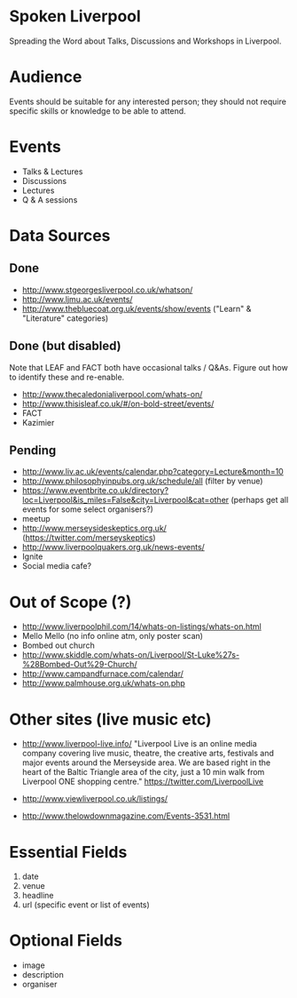 # Spoken Liverpool 

Spreading the Word about Talks, Discussions and Workshops in Liverpool.

# Audience

Events should be suitable for any interested person; they should not require
specific skills or knowledge to be able to attend.

# Events 

* Talks & Lectures
* Discussions
* Lectures
* Q & A sessions

# Data Sources

## Done

* http://www.stgeorgesliverpool.co.uk/whatson/
* http://www.ljmu.ac.uk/events/
* http://www.thebluecoat.org.uk/events/show/events ("Learn" & "Literature"
  categories)

## Done (but disabled)

Note that LEAF and FACT both have occasional talks / Q&As. Figure out how to
identify these and re-enable.

* http://www.thecaledonialiverpool.com/whats-on/
* http://www.thisisleaf.co.uk/#/on-bold-street/events/
* FACT
* Kazimier

## Pending

* http://www.liv.ac.uk/events/calendar.php?category=Lecture&month=10
* http://www.philosophyinpubs.org.uk/schedule/all (filter by venue)
* https://www.eventbrite.co.uk/directory?loc=Liverpool&is_miles=False&city=Liverpool&cat=other (perhaps get all events for some select organisers?)
* meetup
* http://www.merseysideskeptics.org.uk/ (https://twitter.com/merseyskeptics)
* http://www.liverpoolquakers.org.uk/news-events/
* Ignite
* Social media cafe?

# Out of Scope (?)

* http://www.liverpoolphil.com/14/whats-on-listings/whats-on.html
* Mello Mello (no info online atm, only poster scan)
* Bombed out church
* http://www.skiddle.com/whats-on/Liverpool/St-Luke%27s-%28Bombed-Out%29-Church/
* http://www.campandfurnace.com/calendar/
* http://www.palmhouse.org.uk/whats-on.php

# Other sites (live music etc)

* http://www.liverpool-live.info/
  "Liverpool Live is an online media company covering live music, theatre, the
  creative arts, festivals and major events around the Merseyside area. We are
  based right in the heart of the Baltic Triangle area of the city, just a 10
  min walk from Liverpool ONE shopping centre."
  https://twitter.com/LiverpoolLive

* http://www.viewliverpool.co.uk/listings/


* http://www.thelowdownmagazine.com/Events-3531.html

# Essential Fields

1. date
2. venue
3. headline
4. url (specific event or list of events)

# Optional Fields

* image
* description
* organiser
